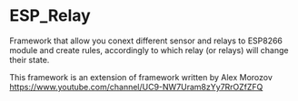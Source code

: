 # ESP_Relay
Framework that allow you conext different sensor and relays to ESP8266 module and create rules, accordingly to which relay (or relays) will change their state.

This framework is an extension of framework written by Alex Morozov https://www.youtube.com/channel/UC9-NW7Uram8zYy7RrOZfZFQ
